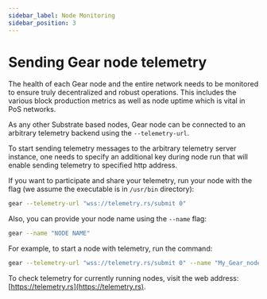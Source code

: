 ```yaml
---
sidebar_label: Node Monitoring
sidebar_position: 3
---
```


# Sending Gear node telemetry

The health of each Gear node and the entire network needs to be monitored to ensure truly decentralized and robust operations. This includes the various block production metrics as well as node uptime which is vital in PoS networks.

As any other Substrate based nodes, Gear node can be connected to an arbitrary telemetry backend using the `--telemetry-url`.

To start sending telemetry messages to the arbitrary telemetry server instance, one needs to specify an additional key during node run that will enable sending telemetry to specified http address.

If you want to participate and share your telemetry, run your node with the flag (we assume the executable is in `/usr/bin` directory):

```sh
gear --telemetry-url "wss://telemetry.rs/submit 0"
```

Also, you can provide your node name using the `--name` flag:

```sh
gear --name "NODE NAME"
```

For example, to start a node with telemetry, run the command:

```sh
gear --telemetry-url "wss://telemetry.rs/submit 0" --name "My_Gear_node_name"
```

To check telemetry for currently running nodes, visit the web address: [https://telemetry.rs](https://telemetry.rs).

